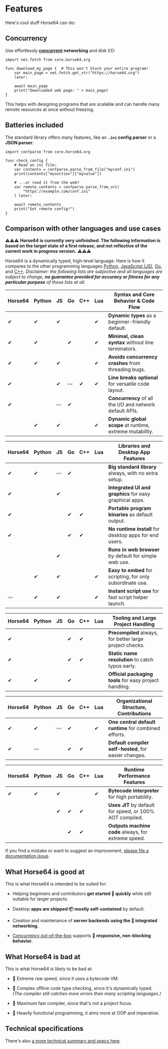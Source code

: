 
<!-- For license of this file, see LICENSE.md in the base folder. -->

Features
========

Here's cool stuff Horse64 can do:


Concurrency
-----------

Use effortlessly **[concurrent](
/docs/Concurrency) networking** and disk I/O:

```Horse64
import net.fetch from core.horse64.org

func download_my_page {  # This won't block your entire program!
    var main_page = net.fetch.get_str("https://horse64.org")
    later:

    await main_page
    print("Downloaded web page: " + main_page)
}
```

This helps with designing programs that are scalable and
can handle many remote resources at once without freezing.


Batteries included
------------------

The standard library offers many features,
like an **`.ini` config parser** or a **JSON parser**:

```Horse64
import confparse from core.horse64.org

func check_config {
    # Read an ini file:
    var contents = confparse.parse_from_file("myconf.ini")
    print(contents["mysection"]["myvalue"])

    # ...or read it from the web?
    var remote_contents = confparse.parse_from_uri(
        "https://example.com/conf.ini"
    ) later:

    await remote_contents
    print("Got remote config!")
}
```


Comparison with other languages and use cases
---------------------------------------------

⚠️⚠️⚠️ **Horse64 is currently very unfinished. The following
information is based on the target state of a first release,
and not reflective of the current work in progress version.** ⚠️⚠️⚠️

Horse64 is a dynamically typed, high-level language. Here is
how it compares to the other programming languages
[Python](https://python.org),
[JavaScript (JS)](https://www.javascript.com/),
[Go](https://go.dev/), and
[C++](https://cplusplus.com/). *Disclaimer: the
following lists are subjective and all languages are subject to
change, **no guarantee provided for accuracy or fitness
for any particular purpose** of these lists at all.*

|Horse64|Python|JS|Go|C++|Lua|Syntax and Core Behavior & Code Flow     |
|-------|------|--|--|---|---|-----------------------------------------|
|✔|✔|✔| | |✔|**Dynamic types** as a beginner-friendly default.         |
|✔|✔| |✔| |✔|**Minimal, clean syntax** without line terminators.       |
|✔|✔|✔| | |✔|**Avoids concurrency crashes** from threading bugs.       |
|✔| |✔|〰|✔|✔|**Line breaks optional** for versatile code layout.       |
|✔| |〰|✔| | | **Concurrency** of all the I/O and network default APIs. |
| |✔|✔| | |✔|**Dynamic global scope** at runtime, extreme mutability.  |

|Horse64|Python|JS|Go|C++|Lua|Libraries and Desktop App Features       |
|-------|------|--|--|---|---|-----------------------------------------|
|✔|✔|〰|✔| | |**Big standard library** always, with no extra setup.     |
|✔| |✔| | | |**Integrated UI and graphics** for easy graphical apps.   |
|✔| | |✔|✔| |**Portable program binaries** as default output.          |
|✔| | |✔|✔| |**No runtime install** for desktop apps for end users.    |
| | |✔| | | |**Runs in web browser** by default for simple web use.    |
| |✔|✔| | |✔|**Easy to embed** for scripting, for only subordinate use.|
|〰|✔|✔| | |✔|**Instant script use** for fast script helper launch.     |

|Horse64|Python|JS|Go|C++|Lua|Tooling and Large Project Handling       |
|-------|------|--|--|---|---|-----------------------------------------|
|✔| | |✔|✔| |**Precompiled** always, for better large project checks.  |
|✔| | |✔|✔| |**Static name resolution** to catch typos early.          |
|✔|✔| |✔| | |**Official packaging tools** for easy project handling.   |

|Horse64|Python|JS|Go|C++|Lua|Organizational Structure, Contributions  |
|-------|------|--|--|---|---|-----------------------------------------|
|✔|✔|〰|✔| |✔|**One central default runtime** for combined efforts.    |
|✔|〰| |✔|✔| |**Default compiler self-hosted**, for easier changes.    |

|Horse64|Python|JS|Go|C++|Lua|Runtime Performance Features             |
|-------|------|--|--|---|---|-----------------------------------------|
|✔|✔|✔| | |✔|**Bytecode interpreter** for high portability.            |
| | |✔|✔|✔| |**Uses JIT** by default for speed, or 100% AOT compiled.  |
| | | |✔|✔| |**Outputs machine code** always, for extreme speed.       |

If you find a mistake or want to
suggest an improvement, [please file a documentation issue](
https://codeberg.org/Horse64/core.horse64.org/issues/new?template=.gitea%2fISSUE_TEMPLATE%2fdocs.yml
).


What Horse64 is good at
-----------------------

This is what Horse64 is intended to be suited for:

- Helping beginners and contributors **get started
  🚀 quickly** while still suitable for larger projects.

- Desktop **apps are shipped 📦 mostly self-contained** by default.

- Creation and maintenance of **server backends using the 📶 integrated networking.**

- [Concurrency out-of-the-box](/docs/concurrency) supports
  **📱 responsive, non-blocking behavior.**


What Horse64 is bad at
----------------------

This is what Horse64 is likely to be bad at:

- 🚫 Extreme raw speed, since it uses a bytecode VM.

- 🚫 Complex offline code type checking, since it's dynamically typed.
  *(The compiler still catches more errors than many scripting languages.)*

- 🚫 Maximum fast compiler, since that's not a project focus.

- 🚫 Heavily functional programming, it aims more at OOP and imperative.


Technical specifications
------------------------

There's also [a more technical summary and specs here](
/docs/Language%20Specs/Overview.md).


